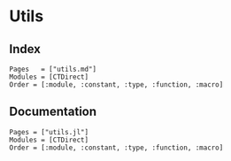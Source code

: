 # Utils

## Index

```@index
Pages   = ["utils.md"]
Modules = [CTDirect]
Order = [:module, :constant, :type, :function, :macro]
```

## Documentation

```@autodocs
Pages = ["utils.jl"]
Modules = [CTDirect]
Order = [:module, :constant, :type, :function, :macro]
```